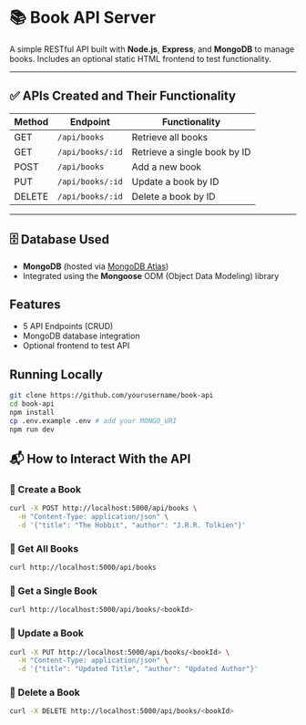# 📚 Book API Server

A simple RESTful API built with **Node.js**, **Express**, and **MongoDB** to manage books. Includes an optional static HTML frontend to test functionality.

---

## ✅ APIs Created and Their Functionality

| Method | Endpoint            | Functionality                    |
|--------|---------------------|----------------------------------|
| GET    | `/api/books`        | Retrieve all books               |
| GET    | `/api/books/:id`    | Retrieve a single book by ID     |
| POST   | `/api/books`        | Add a new book                   |
| PUT    | `/api/books/:id`    | Update a book by ID              |
| DELETE | `/api/books/:id`    | Delete a book by ID              |

---

## 🗄️ Database Used

- **MongoDB** (hosted via [MongoDB Atlas](https://www.mongodb.com/cloud/atlas))
- Integrated using the **Mongoose** ODM (Object Data Modeling) library

## Features
- 5 API Endpoints (CRUD)
- MongoDB database integration
- Optional frontend to test API

## Running Locally

```bash
git clone https://github.com/yourusername/book-api
cd book-api
npm install
cp .env.example .env # add your MONGO_URI
npm run dev
```

## 📬 How to Interact With the API

### 🔸 Create a Book

```bash
curl -X POST http://localhost:5000/api/books \
  -H "Content-Type: application/json" \
  -d '{"title": "The Hobbit", "author": "J.R.R. Tolkien"}'
```
### 🔸 Get All Books
```bash
curl http://localhost:5000/api/books
```
### 🔸 Get a Single Book
```bash
curl http://localhost:5000/api/books/<bookId>
```
### 🔸 Update a Book
```bash
curl -X PUT http://localhost:5000/api/books/<bookId> \
  -H "Content-Type: application/json" \
  -d '{"title": "Updated Title", "author": "Updated Author"}'
```
### 🔸 Delete a Book
```bash
curl -X DELETE http://localhost:5000/api/books/<bookId>
```